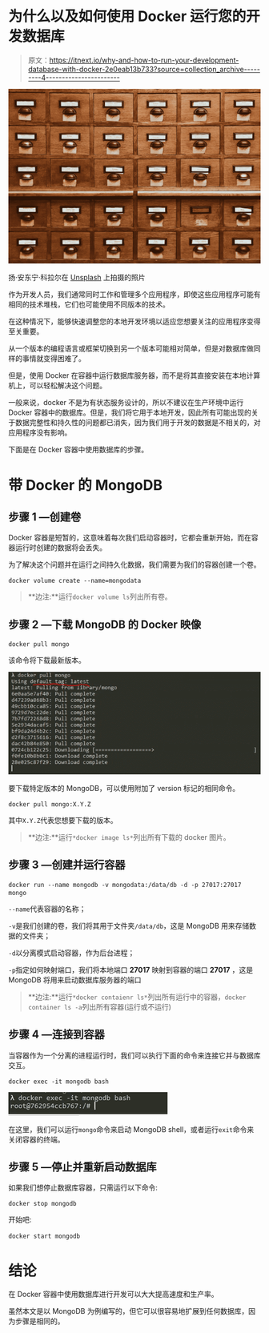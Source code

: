 # 为什么以及如何使用 Docker 运行您的开发数据库

> 原文：<https://itnext.io/why-and-how-to-run-your-development-database-with-docker-2e0eab13b733?source=collection_archive---------4----------------------->

![](img/804967fcc41d241d166e246515b10151.png)

扬·安东宁·科拉尔在 [Unsplash](https://unsplash.com/?utm_source=unsplash&utm_medium=referral&utm_content=creditCopyText) 上拍摄的照片

作为开发人员，我们通常同时工作和管理多个应用程序，即使这些应用程序可能有相同的技术堆栈，它们也可能使用不同版本的技术。

在这种情况下，能够快速调整您的本地开发环境以适应您想要关注的应用程序变得至关重要。

从一个版本的编程语言或框架切换到另一个版本可能相对简单，但是对数据库做同样的事情就变得困难了。

但是，使用 Docker 在容器中运行数据库服务器，而不是将其直接安装在本地计算机上，可以轻松解决这个问题。

一般来说，docker 不是为有状态服务设计的，所以不建议在生产环境中运行 Docker 容器中的数据库。但是，我们将它用于本地开发，因此所有可能出现的关于数据完整性和持久性的问题都已消失，因为我们用于开发的数据是不相关的，对应用程序没有影响。

下面是在 Docker 容器中使用数据库的步骤。

# **带 Docker 的 MongoDB**

## 步骤 1 —创建卷

Docker 容器是短暂的，这意味着每次我们启动容器时，它都会重新开始，而在容器运行时创建的数据将会丢失。

为了解决这个问题并在运行之间持久化数据，我们需要为我们的容器创建一个卷。

```
docker volume create --name=mongodata
```

> **边注:**运行`docker volume ls`列出所有卷。

## 步骤 2 —下载 MongoDB 的 Docker 映像

```
docker pull mongo
```

该命令将下载最新版本。

![](img/d0c0663eca42e211303fd552f353ac26.png)

要下载特定版本的 MongoDB，可以使用附加了 version 标记的相同命令。

```
docker pull mongo:X.Y.Z
```

其中`X.Y.Z`代表您想要下载的版本。

> **边注:**运行`*docker image ls*`列出所有下载的 docker 图片。

## 步骤 3 —创建并运行容器

```
docker run --name mongodb -v mongodata:/data/db -d -p 27017:27017 mongo
```

`--name`代表容器的名称；

`-v`是我们创建的卷，我们将其用于文件夹`/data/db`，这是 MongoDB 用来存储数据的文件夹；

`-d`以分离模式启动容器，作为后台进程；

`-p`指定如何映射端口，我们将本地端口 **27017** 映射到容器的端口 **27017** ，这是 MongoDB 将用来启动数据库服务器的端口

> **边注:**运行`*docker contaienr ls*`列出所有运行中的容器，`docker container ls -a`列出所有容器(运行或不运行)

## 步骤 4 —连接到容器

当容器作为一个分离的进程运行时，我们可以执行下面的命令来连接它并与数据库交互。

```
docker exec -it mongodb bash
```

![](img/56762c5e5fae16f06c93c4744515c3dc.png)

在这里，我们可以运行`mongo`命令来启动 MongoDB shell，或者运行`exit`命令来关闭容器的终端。

## 步骤 5 —停止并重新启动数据库

如果我们想停止数据库容器，只需运行以下命令:

```
docker stop mongodb
```

开始吧:

`docker start mongodb`

# 结论

在 Docker 容器中使用数据库进行开发可以大大提高速度和生产率。

虽然本文是以 MongoDB 为例编写的，但它可以很容易地扩展到任何数据库，因为步骤是相同的。